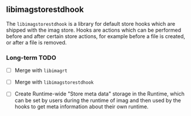 ## libimagstorestdhook

The `libimagstorestdhook` is a library for default store hooks which are shipped
with the imag store.
Hooks are actions which can be performed before and after certain store actions,
for example before a file is created, or after a file is removed.

### Long-term TODO

- [ ] Merge with `libimagrt`
- [ ] Merge with `libimagstorestdhook`
- [ ] Create Runtime-wide "Store meta data" storage in the Runtime, which can be
  set by users during the runtime of imag and then used by the hooks to get meta
  information about their own runtime.

